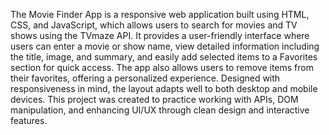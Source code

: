 The Movie Finder App is a responsive web application built using HTML, CSS, and JavaScript, which allows users to search for movies and TV shows using the TVmaze API. 
It provides a user-friendly interface where users can enter a movie or show name, view detailed information including the title, image, and summary, and easily add selected items to a Favorites section for quick access.
The app also allows users to remove items from their favorites, offering a personalized experience. 
Designed with responsiveness in mind, the layout adapts well to both desktop and mobile devices. 
This project was created to practice working with APIs, DOM manipulation, and enhancing UI/UX through clean design and interactive features.


